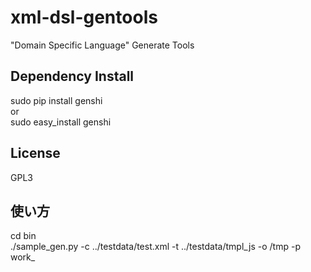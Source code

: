 xml-dsl-gentools
================

"Domain Specific Language" Generate Tools

Dependency Install
-------
sudo pip install genshi  
 or  
sudo easy_install genshi  

License
-------
GPL3  

使い方
------
cd bin  
./sample_gen.py -c ../testdata/test.xml -t ../testdata/tmpl_js -o /tmp -p work_  

